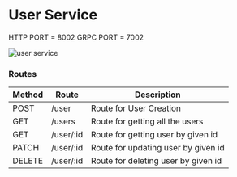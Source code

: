 # User Service

HTTP PORT = 8002
GRPC PORT = 7002

![user service](https://user-images.githubusercontent.com/53436195/165159945-f9100c43-497e-465f-a34a-250f4ea43397.png)


### Routes
| Method | Route                           |  Description                                               |
|  ---   | ---                             |  ---                                                       |
| POST   |   /user                         |  Route for User Creation                                   |
| GET    |   /users                        |  Route for getting all the users                           |
| GET    |   /user/:id                     |  Route for getting user by given id                        | 
| PATCH  |   /user/:id                     |  Route for updating user by given id                       |
| DELETE |   /user/:id                     |  Route for deleting user by given id                       | 

